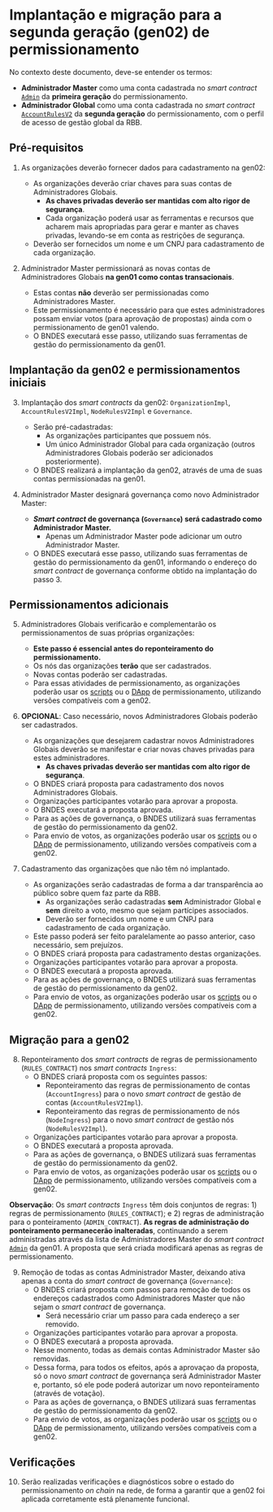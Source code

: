 # Implantação e migração para a segunda geração (gen02) de permissionamento

No contexto deste documento, deve-se entender os termos:
- **Administrador Master** como uma conta cadastrada no *smart contract* [`Admin`](../../gen01/contracts/Admin.sol) da **primeira geração** do permissionamento.
- **Administrador Global** como uma conta cadastrada no *smart contract* [`AccountRulesV2`](../contracts/AccountRulesV2.sol) da **segunda geração** do permissionamento, com o perfil de acesso de gestão global da RBB.


## Pré-requisitos

1. As organizações deverão fornecer dados para cadastramento na gen02:
   - As organizações deverão criar chaves para suas contas de Administradores Globais.
     - **As chaves privadas deverão ser mantidas com alto rigor de segurança**.
     - Cada organização poderá usar as ferramentas e recursos que acharem mais apropriadas para gerar e manter as chaves privadas, levando-se em conta as restrições de segurança.
   - Deverão ser fornecidos um nome e um CNPJ para cadastramento de cada organização.

2. Administrador Master permissionará as novas contas de Administradores Globais **na gen01 como contas transacionais**.
   - Estas contas **não** deverão ser permissionadas como Administradores Master.
   - Este permissionamento é necessário para que estes administradores possam enviar votos (para aprovação de propostas) ainda com o permissionamento de gen01 valendo.
   - O BNDES executará esse passo, utilizando suas ferramentas de gestão do permissionamento da gen01.

## Implantação da gen02 e permissionamentos iniciais

3. Implantação dos *smart contracts* da gen02: `OrganizationImpl`, `AccountRulesV2Impl`, `NodeRulesV2Impl` e `Governance`.
   - Serão pré-cadastradas:
     - As organizações participantes que possuem nós.
     - Um único Administrador Global para cada organização (outros Administradores Globais poderão ser adicionados posteriormente).
   - O BNDES realizará a implantação da gen02, através de uma de suas contas permissionadas na gen01.

4. Administrador Master designará governança como novo Administrador Master:
   - ***Smart contract* de governança (`Governance`) será cadastrado como Administrador Master.**
     - Apenas um Administrador Master pode adicionar um outro Administrador Master.
   - O BNDES executará esse passo, utilizando suas ferramentas de gestão do permissionamento da gen01, informando o endereço do *smart contract* de governança conforme obtido na implantação do passo 3.


## Permissionamentos adicionais

5. Administradores Globais verificarão e complementarão os permissionamentos de suas próprias organizações:
   - **Este passo é essencial antes do reponteiramento do permissionamento.**
   - Os nós das organizações **terão** que ser cadastrados.
   - Novas contas poderão ser cadastradas.
   - Para essas atividades de permissionamento, as organizações poderão usar os [scripts](https://github.com/RBBNet/scripts-permissionamento) ou o [DApp](https://github.com/RBBNet/dapp-permissionamento) de permissionamento, utilizando versões compatíveis com a gen02.

6. **OPCIONAL**: Caso necessário, novos Administradores Globais poderão ser cadastrados.
   - As organizações que desejarem cadastrar novos Administradores Globais deverão se manifestar e criar novas chaves privadas para estes administradores.
     - **As chaves privadas deverão ser mantidas com alto rigor de segurança**.
   - O BNDES criará proposta para cadastramento dos novos Administradores Globais.
   - Organizações participantes votarão para aprovar a proposta.
   - O BNDES executará a proposta aprovada.
   - Para as ações de governança, o BNDES utilizará suas ferramentas de gestão do permissionamento da gen02.
   - Para envio de votos, as organizações poderão usar os [scripts](https://github.com/RBBNet/scripts-permissionamento) ou o [DApp](https://github.com/RBBNet/dapp-permissionamento) de permissionamento, utilizando versões compatíveis com a gen02.

7. Cadastramento das organizações que não têm nó implantado.
   - As organizações serão cadastradas de forma a dar transparência ao público sobre quem faz parte da RBB.
     - As organizações serão cadastradas **sem** Administrador Global e **sem** direito a voto, mesmo que sejam partícipes associados.
     - Deverão ser fornecidos um nome e um CNPJ para cadastramento de cada organização.
   - Este passo poderá ser feito paralelamente ao passo anterior, caso necessário, sem prejuízos.
   - O BNDES criará proposta para cadastramento destas organizações.
   - Organizações participantes votarão para aprovar a proposta.
   - O BNDES executará a proposta aprovada.
   - Para as ações de governança, o BNDES utilizará suas ferramentas de gestão do permissionamento da gen02.
   - Para envio de votos, as organizações poderão usar os [scripts](https://github.com/RBBNet/scripts-permissionamento) ou o [DApp](https://github.com/RBBNet/dapp-permissionamento) de permissionamento, utilizando versões compatíveis com a gen02.


## Migração para a gen02

8. Reponteiramento dos *smart contracts* de regras de permissionamento (`RULES_CONTRACT`) nos *smart contracts* `Ingress`:
   - O BNDES criará proposta com os seguintes passos:
     - Reponteiramento das regras de permissionamento de contas (`AccountIngress`) para o novo *smart contract* de gestão de contas (`AccountRulesV2Impl`).
     - Reponteiramento das regras de permissionamento de nós (`NodeIngress`) para o novo *smart contract* de gestão nós (`NodeRulesV2Impl`).
   - Organizações participantes votarão para aprovar a proposta.
   - O BNDES executará a proposta aprovada.
   - Para as ações de governança, o BNDES utilizará suas ferramentas de gestão do permissionamento da gen02.
   - Para envio de votos, as organizações poderão usar os [scripts](https://github.com/RBBNet/scripts-permissionamento) ou o [DApp](https://github.com/RBBNet/dapp-permissionamento) de permissionamento, utilizando versões compatíveis com a gen02.

**Observação**: Os *smart contracts* `Ingress` têm dois conjuntos de regras: 1) regras de permissionamento (`RULES_CONTRACT`); e 2) regras de administração para o ponteiramento (`ADMIN_CONTRACT`). **As regras de administração do ponteiramento permanecerão inalteradas**, continuando a serem administradas através da lista de Administradores Master do *smart contract* [`Admin`](../../gen01/contracts/Admin.sol) da gen01. A proposta que será criada modificará apenas as regras de permissionamento.

9. Remoção de todas as contas Administrador Master, deixando ativa apenas a conta do *smart contract* de governança (`Governance`):
   - O BNDES criará proposta com passos para remoção de todos os endereços cadastrados como Administradores Master que não sejam o *smart contract* de governança.
     - Será necessário criar um passo para cada endereço a ser removido.
   - Organizações participantes votarão para aprovar a proposta.
   - O BNDES executará a proposta aprovada.
   - Nesse momento, todas as demais contas Administrador Master são removidas.
   - Dessa forma, para todos os efeitos, após a aprovaçao da proposta, só o novo *smart contract* de governança será Administrador Master e, portanto, só ele pode poderá autorizar um novo reponteiramento (através de votação).
   - Para as ações de governança, o BNDES utilizará suas ferramentas de gestão do permissionamento da gen02.
   - Para envio de votos, as organizações poderão usar os [scripts](https://github.com/RBBNet/scripts-permissionamento) ou o [DApp](https://github.com/RBBNet/dapp-permissionamento) de permissionamento, utilizando versões compatíveis com a gen02.


## Verificações

10. Serão realizadas verificações e diagnósticos sobre o estado do permissionamento *on chain* na rede, de forma a garantir que a gen02 foi aplicada corretamente está plenamente funcional.
